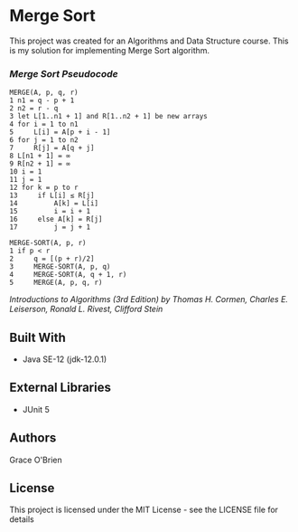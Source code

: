 # Merge Sort
This project was created for an Algorithms and Data Structure course. This is my solution for implementing Merge Sort algorithm.

### *Merge Sort Pseudocode*
```
MERGE(A, p, q, r)
1 n1 = q - p + 1
2 n2 = r - q
3 let L[1..n1 + 1] and R[1..n2 + 1] be new arrays
4 for i = 1 to n1
5     L[i] = A[p + i - 1]
6 for j = 1 to n2
7     R[j] = A[q + j]
8 L[n1 + 1] = ∞
9 R[n2 + 1] = ∞
10 i = 1
11 j = 1
12 for k = p to r
13     if L[i] ≤ R[j]
14         A[k] = L[i]
15         i = i + 1
16     else A[k] = R[j]
17         j = j + 1

MERGE-SORT(A, p, r)
1 if p < r
2     q = [(p + r)/2]
3     MERGE-SORT(A, p, q)
4     MERGE-SORT(A, q + 1, r)
5     MERGE(A, p, q, r)
```
*Introductions to Algorithms (3rd Edition) by Thomas H. Cormen, Charles E. Leiserson, Ronald L. Rivest, Clifford Stein*

## Built With
* Java SE-12 (jdk-12.0.1)

## External Libraries
* JUnit 5

## Authors
Grace O'Brien

## License
This project is licensed under the MIT License - see the LICENSE file for details
